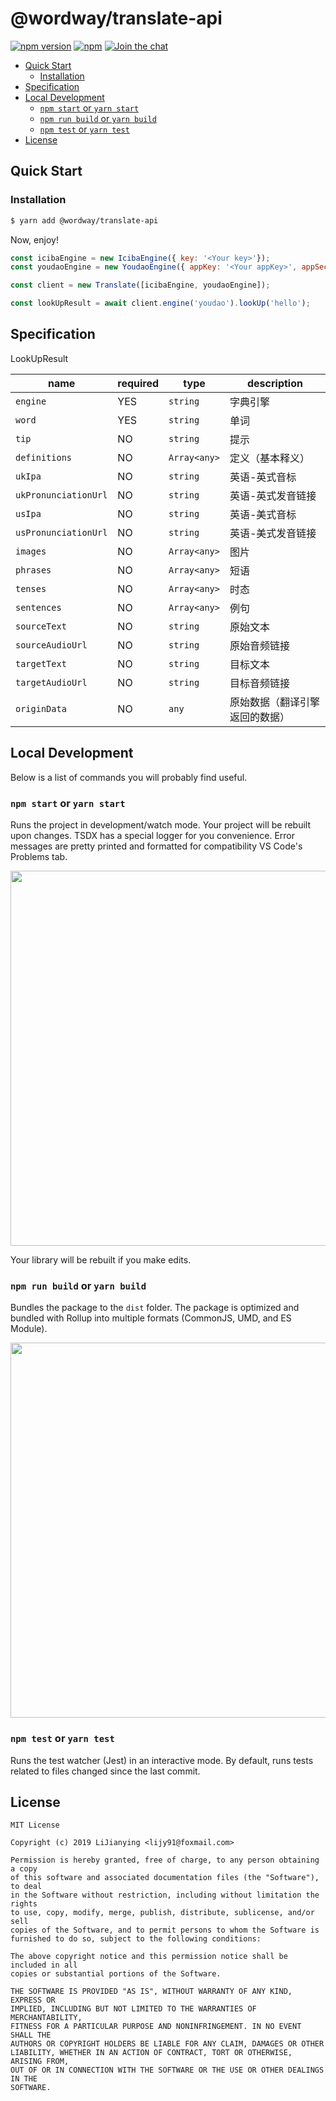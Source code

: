 # @wordway/translate-api

[![npm version][npm-image]][npm-url]
[![npm][npm-dm-image]][npm-dm-url]
[![Join the chat][telegram-image]][telegram-url]

[npm-image]: https://img.shields.io/npm/v/@wordway/translate-api.svg
[npm-url]: https://www.npmjs.com/package/@wordway/translate-api
[npm-dm-image]: https://img.shields.io/npm/dm/@wordway/translate-api.svg
[npm-dm-url]: https://www.npmjs.com/package/@wordway/translate-api
[telegram-image]: https://img.shields.io/badge/chat-on%20telegram-blue.svg
[telegram-url]: https://t.me/wordway

<!-- START doctoc generated TOC please keep comment here to allow auto update -->
<!-- DON'T EDIT THIS SECTION, INSTEAD RE-RUN doctoc TO UPDATE -->


- [Quick Start](#quick-start)
  - [Installation](#installation)
- [Specification](#specification)
- [Local Development](#local-development)
  - [`npm start` or `yarn start`](#npm-start-or-yarn-start)
  - [`npm run build` or `yarn build`](#npm-run-build-or-yarn-build)
  - [`npm test` or `yarn test`](#npm-test-or-yarn-test)
- [License](#license)

<!-- END doctoc generated TOC please keep comment here to allow auto update -->

## Quick Start

### Installation

```bash
$ yarn add @wordway/translate-api
```

Now, enjoy!

```js
const icibaEngine = new IcibaEngine({ key: '<Your key>'});
const youdaoEngine = new YoudaoEngine({ appKey: '<Your appKey>', appSecret: '<Your appSecret>'});

const client = new Translate([icibaEngine, youdaoEngine]);

const lookUpResult = await client.engine('youdao').lookUp('hello');
```

## Specification

LookUpResult

| name                 | required | type         | description                    |
| -------------------- | -------- | ------------ | ------------------------------ |
| `engine`             | YES      | `string`     | 字典引擎                       |
| `word`               | YES      | `string`     | 单词                           |
| `tip`                | NO       | `string`     | 提示                           |
| `definitions`        | NO       | `Array<any>` | 定义（基本释义）               |
| `ukIpa`              | NO       | `string`     | 英语-英式音标                  |
| `ukPronunciationUrl` | NO       | `string`     | 英语-英式发音链接              |
| `usIpa`              | NO       | `string`     | 英语-美式音标                  |
| `usPronunciationUrl` | NO       | `string`     | 英语-美式发音链接              |
| `images`             | NO       | `Array<any>` | 图片                           |
| `phrases`            | NO       | `Array<any>` | 短语                           |
| `tenses`             | NO       | `Array<any>` | 时态                           |
| `sentences`          | NO       | `Array<any>` | 例句                           |
| `sourceText`         | NO       | `string`     | 原始文本                       |
| `sourceAudioUrl`     | NO       | `string`     | 原始音频链接                   |
| `targetText`         | NO       | `string`     | 目标文本                       |
| `targetAudioUrl`     | NO       | `string`     | 目标音频链接                   |
| `originData`         | NO       | `any`        | 原始数据（翻译引擎返回的数据） |

## Local Development

Below is a list of commands you will probably find useful.

### `npm start` or `yarn start`

Runs the project in development/watch mode. Your project will be rebuilt upon changes. TSDX has a special logger for you convenience. Error messages are pretty printed and formatted for compatibility VS Code's Problems tab.

<img src="https://user-images.githubusercontent.com/4060187/52168303-574d3a00-26f6-11e9-9f3b-71dbec9ebfcb.gif" width="600" />

Your library will be rebuilt if you make edits.

### `npm run build` or `yarn build`

Bundles the package to the `dist` folder.
The package is optimized and bundled with Rollup into multiple formats (CommonJS, UMD, and ES Module).

<img src="https://user-images.githubusercontent.com/4060187/52168322-a98e5b00-26f6-11e9-8cf6-222d716b75ef.gif" width="600" />

### `npm test` or `yarn test`

Runs the test watcher (Jest) in an interactive mode.
By default, runs tests related to files changed since the last commit.

## License

```
MIT License

Copyright (c) 2019 LiJianying <lijy91@foxmail.com>

Permission is hereby granted, free of charge, to any person obtaining a copy
of this software and associated documentation files (the "Software"), to deal
in the Software without restriction, including without limitation the rights
to use, copy, modify, merge, publish, distribute, sublicense, and/or sell
copies of the Software, and to permit persons to whom the Software is
furnished to do so, subject to the following conditions:

The above copyright notice and this permission notice shall be included in all
copies or substantial portions of the Software.

THE SOFTWARE IS PROVIDED "AS IS", WITHOUT WARRANTY OF ANY KIND, EXPRESS OR
IMPLIED, INCLUDING BUT NOT LIMITED TO THE WARRANTIES OF MERCHANTABILITY,
FITNESS FOR A PARTICULAR PURPOSE AND NONINFRINGEMENT. IN NO EVENT SHALL THE
AUTHORS OR COPYRIGHT HOLDERS BE LIABLE FOR ANY CLAIM, DAMAGES OR OTHER
LIABILITY, WHETHER IN AN ACTION OF CONTRACT, TORT OR OTHERWISE, ARISING FROM,
OUT OF OR IN CONNECTION WITH THE SOFTWARE OR THE USE OR OTHER DEALINGS IN THE
SOFTWARE.
```
